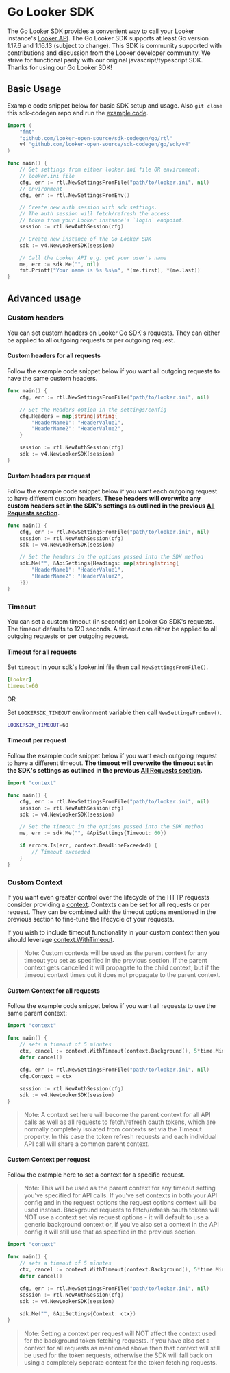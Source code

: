 # Go Looker SDK

The Go Looker SDK provides a convenient way to call your Looker instance's [Looker API](https://developers.looker.com/api/overview). The Go Looker SDK supports at least Go version 1.17.6 and 1.16.13 (subject to change). This SDK is community supported with contributions and discussion from the Looker developer community. We strive for functional parity with our original javascript/typescript SDK. Thanks for using our Go Looker SDK!

## Basic Usage

Example code snippet below for basic SDK setup and usage. Also `git clone` this sdk-codegen repo and run the [example code](go/example/main.go).

```go
import (
    "fmt"
    "github.com/looker-open-source/sdk-codegen/go/rtl"
    v4 "github.com/looker-open-source/sdk-codegen/go/sdk/v4"
)

func main() {
    // Get settings from either looker.ini file OR environment:
    // looker.ini file
    cfg, err := rtl.NewSettingsFromFile("path/to/looker.ini", nil)
    // environment
    cfg, err := rtl.NewSettingsFromEnv()

    // Create new auth session with sdk settings.
    // The auth session will fetch/refresh the access
    // token from your Looker instance's `login` endpoint.
    session := rtl.NewAuthSession(cfg)

    // Create new instance of the Go Looker SDK
    sdk := v4.NewLookerSDK(session)

    // Call the Looker API e.g. get your user's name
    me, err := sdk.Me("", nil)
    fmt.Printf("Your name is %s %s\n", *(me.first), *(me.last))
}
```

## Advanced usage

### Custom headers

You can set custom headers on Looker Go SDK's requests. They can either be applied to all outgoing requests or per outgoing request.

#### Custom headers for all requests

Follow the example code snippet below if you want all outgoing requests to have the same custom headers.

```go
func main() {
    cfg, err := rtl.NewSettingsFromFile("path/to/looker.ini", nil)

    // Set the Headers option in the settings/config
    cfg.Headers = map[string]string{
        "HeaderName1": "HeaderValue1",
        "HeaderName2": "HeaderValue2",
    }

    session := rtl.NewAuthSession(cfg)
    sdk := v4.NewLookerSDK(session)
}
```

#### Custom headers per request

Follow the example code snippet below if you want each outgoing request to have different custom headers. **These headers will overwrite any custom headers set in the SDK's settings as outlined in the previous [All Requests section](#custom-headers-for-all-requests).**

```go
func main() {
    cfg, err := rtl.NewSettingsFromFile("path/to/looker.ini", nil)
    session := rtl.NewAuthSession(cfg)
    sdk := v4.NewLookerSDK(session)

    // Set the headers in the options passed into the SDK method
    sdk.Me("", &ApiSettings{Headings: map[string]string{
        "HeaderName1": "HeaderValue1",
        "HeaderName2": "HeaderValue2",
    }})
}
```

### Timeout

You can set a custom timeout (in seconds) on Looker Go SDK's requests. The timeout defaults to 120 seconds. A timeout can either be applied to all outgoing requests or per outgoing request.

#### Timeout for all requests

Set `timeout` in your sdk's looker.ini file then call `NewSettingsFromFile()`.

```YAML
[Looker]
timeout=60
```

OR

Set `LOOKERSDK_TIMEOUT` environment variable then call `NewSettingsFromEnv()`.

```bash
LOOKERSDK_TIMEOUT=60
```

#### Timeout per request

Follow the example code snippet below if you want each outgoing request to have a different timeout. **The timeout will overwrite the timeout set in the SDK's settings as outlined in the previous [All Requests section](#timeout-for-all-requests).**

```go
import "context"

func main() {
    cfg, err := rtl.NewSettingsFromFile("path/to/looker.ini", nil)
    session := rtl.NewAuthSession(cfg)
    sdk := v4.NewLookerSDK(session)

    // Set the timeout in the options passed into the SDK method
    me, err := sdk.Me("", &ApiSettings{Timeout: 60})

    if errors.Is(err, context.DeadlineExceeded) {
        // Timeout exceeded
    }
}
```
### Custom Context

If you want even greater control over the lifecycle of the HTTP requests consider providing a [context](https://pkg.go.dev/context). Contexts can be set for all requests or per request. They can be combined with the timeout options mentioned in the previous section to fine-tune the lifecycle of your requests.

If you wish to include timeout functionality in your custom context then you should leverage [context.WithTimeout](https://pkg.go.dev/context#WithTimeout).

> Note: Custom contexts will be used as the parent context for any timeout you set as specified in the previous section. If the parent context gets cancelled it will propagate to the child context, but if the timeout context times out it does not propagate to the parent context. 

#### Custom Context for all requests

Follow the example code snippet below if you want all requests to use the same parent context:

```go
import "context"

func main() {
    // sets a timeout of 5 minutes
    ctx, cancel := context.WithTimeout(context.Background(), 5*time.Minute)
    defer cancel()
    
    cfg, err := rtl.NewSettingsFromFile("path/to/looker.ini", nil)
    cfg.Context = ctx

    session := rtl.NewAuthSession(cfg)
    sdk := v4.NewLookerSDK(session)
}
```

> Note: A context set here will become the parent context for all API calls as well as all requests to fetch/refresh oauth tokens, which are normally completely isolated from contexts set via the Timeout property. In this case the token refresh requests and each individual API call will share a common parent context.

#### Custom Context per request

Follow the example here to set a context for a specific request.

> Note: This will be used as the parent context for any timeout setting you've specified for API calls. If you've set contexts in both your API config and in the request options the request options context will be used instead. Background requests to fetch/refresh oauth tokens will NOT use a context set via request options - it will default to use a generic background context or, if you've also set a context in the API config it will still use that as specified in the previous section.

```go
import "context"

func main() {
    // sets a timeout of 5 minutes
    ctx, cancel := context.WithTimeout(context.Background(), 5*time.Minute)
    defer cancel()
    
    cfg, err := rtl.NewSettingsFromFile("path/to/looker.ini", nil)
    session := rtl.NewAuthSession(cfg)
    sdk := v4.NewLookerSDK(session)

    sdk.Me("", &ApiSettings{Context: ctx})
}
```

> Note: Setting a context per request will NOT affect the context used for the background token fetching requests. If you have also set a context for all requests as mentioned above then that context
will still be used for the token requests, otherwise the SDK will fall back on using a completely separate context for the token fetching requests.